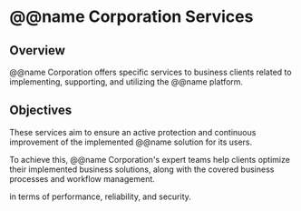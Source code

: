 # @@name Corporation Services

## Overview

@@name Corporation offers specific services to business clients related to implementing, supporting, and utilizing the @@name platform.  

## Objectives

These services aim to ensure an active protection and continuous improvement of the implemented @@name solution for its users.  

To achieve this, @@name Corporation's expert teams help clients optimize their implemented business solutions, along with the covered business processes and workflow management.  

in terms of performance, reliability, and security. 


